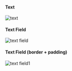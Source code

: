 #### Text
![text](https://user-images.githubusercontent.com/69578414/132101406-bf324175-c38b-4f54-a689-613a3161a7a6.PNG)

#### Text Field
![text field](https://user-images.githubusercontent.com/69578414/132102121-febe10e1-3335-4955-b8c2-274e3f6cd70c.PNG)

#### Text Field (border + padding)
![text field1](https://user-images.githubusercontent.com/69578414/132102401-11961087-e57a-4203-bd32-b7e7a59c365e.PNG)




